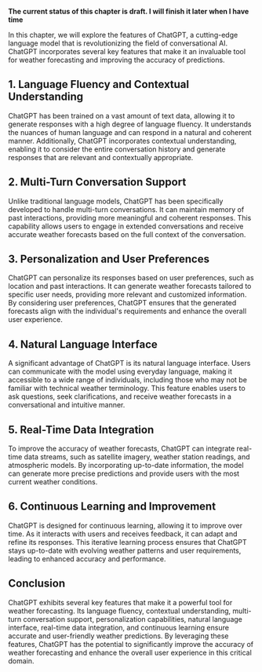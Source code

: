 **The current status of this chapter is draft. I will finish it later when I have time**

In this chapter, we will explore the features of ChatGPT, a cutting-edge language model that is revolutionizing the field of conversational AI. ChatGPT incorporates several key features that make it an invaluable tool for weather forecasting and improving the accuracy of predictions.

**1. Language Fluency and Contextual Understanding**
----------------------------------------------------

ChatGPT has been trained on a vast amount of text data, allowing it to generate responses with a high degree of language fluency. It understands the nuances of human language and can respond in a natural and coherent manner. Additionally, ChatGPT incorporates contextual understanding, enabling it to consider the entire conversation history and generate responses that are relevant and contextually appropriate.

**2. Multi-Turn Conversation Support**
--------------------------------------

Unlike traditional language models, ChatGPT has been specifically developed to handle multi-turn conversations. It can maintain memory of past interactions, providing more meaningful and coherent responses. This capability allows users to engage in extended conversations and receive accurate weather forecasts based on the full context of the conversation.

**3. Personalization and User Preferences**
-------------------------------------------

ChatGPT can personalize its responses based on user preferences, such as location and past interactions. It can generate weather forecasts tailored to specific user needs, providing more relevant and customized information. By considering user preferences, ChatGPT ensures that the generated forecasts align with the individual's requirements and enhance the overall user experience.

**4. Natural Language Interface**
---------------------------------

A significant advantage of ChatGPT is its natural language interface. Users can communicate with the model using everyday language, making it accessible to a wide range of individuals, including those who may not be familiar with technical weather terminology. This feature enables users to ask questions, seek clarifications, and receive weather forecasts in a conversational and intuitive manner.

**5. Real-Time Data Integration**
---------------------------------

To improve the accuracy of weather forecasts, ChatGPT can integrate real-time data streams, such as satellite imagery, weather station readings, and atmospheric models. By incorporating up-to-date information, the model can generate more precise predictions and provide users with the most current weather conditions.

**6. Continuous Learning and Improvement**
------------------------------------------

ChatGPT is designed for continuous learning, allowing it to improve over time. As it interacts with users and receives feedback, it can adapt and refine its responses. This iterative learning process ensures that ChatGPT stays up-to-date with evolving weather patterns and user requirements, leading to enhanced accuracy and performance.

**Conclusion**
--------------

ChatGPT exhibits several key features that make it a powerful tool for weather forecasting. Its language fluency, contextual understanding, multi-turn conversation support, personalization capabilities, natural language interface, real-time data integration, and continuous learning ensure accurate and user-friendly weather predictions. By leveraging these features, ChatGPT has the potential to significantly improve the accuracy of weather forecasting and enhance the overall user experience in this critical domain.
